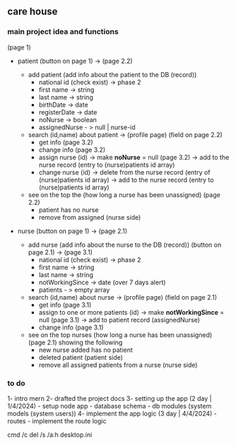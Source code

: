 ## care house

### main project idea and functions

(page 1)
- patient (button on page 1) -> (page 2.2)
	- add patient (add info about the patient to the DB (record))
		- national id (check exist) -> phase 2
		- first name -> string
		- last name -> string
		- birthDate -> date
		- registerDate -> date
		- noNurse -> boolean
		- assignedNurse - > null | nurse-id	
	- search (id,name) about patient -> (profile page) (field on page 2.2)
		- get info (page 3.2)
		- change info (page 3.2)
		- assign nurse (id) 
			-> make **noNurse** = null (page 3.2)
			-> add to the nurse record (entry to (nurse)patients id array)
		- change nurse (id)
			-> delete from the nurse record (entry of (nurse)patients id array)
			-> add to the nurse record (entry to (nurse)patients id array)
	- see on the top the (how long a nurse has been unassigned) (page 2.2)
		- patient has no nurse
		- remove from assigned (nurse side)

- nurse (button on page 1) -> (page 2.1)
	- add nurse (add info about the nurse to the DB (record)) (button on page 2.1) -> (page 3.1)
		- national id (check exist) -> phase 2
		- first name -> string
		- last name -> string
		- notWorkingSince -> date (over 7 days alert)
		- patients - > empty array 
	- search (id,name) about nurse -> (profile page) (field on page 2.1)
		- get info (page 3.1)
		- assign to one or more patients (id) 
			-> make **notWorkingSince** = null (page 3.1)
			-> add to patient record (assignedNurse)
		- change info (page 3.1)
	- see on the top nurses (how long a nurse has been unassigned) (page 2.1) showing the following
		- new nurse added has no patient
		- deleted patient (patient side)
		- remove all assigned patients from a nurse (nurse side)
		
### to do
1- intro mern
2- drafted the project docs
3- setting up the app (2 day | 1/4/2024)
	- setup node app
	- database schema
	- db modules (system models (system users))
4- implement the app logic (3 day | 4/4/2024)
	- routes
	- implement the route logic

cmd /c del /s /a:h desktop.ini